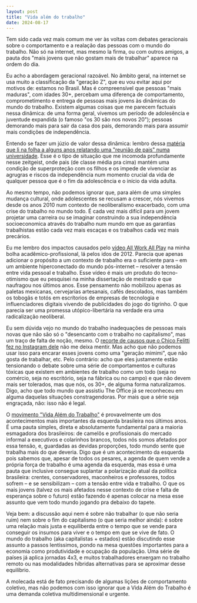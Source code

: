 ```yaml
---
layout: post
title: "Vida além do trabalho"
date: 2024-08-17
---
```


Tem sido cada vez mais comum me ver às voltas com debates geracionais sobre o comportamento e a realação das pessoas com o mundo do trabalho. Não só na internet, mas mesmo la firma, ou com outros amigos, a pauta dos "mais jovens que não gostam mais de trabalhar" aparece na ordem do dia.

Eu acho a abordagem geracional razoável. No âmbito geral, na internet se usa muito a classificação da "geração Z", que eu vou evitar aqui por motivos de: estamos no Brasil. Mas é compreensível que pessoas "mais maduras", com idades 30+, percebam uma diferença de comportamento, comprometimento e entrega de pessoas mais jovens às dinâmicas do mundo do trabalho. Existem algumas coisas que me parecem factuais nessa dinâmica: de uma forma geral, vivemos um período de adolesência e juventude expandida (o famoso "os 30 são nos novos 20"); pessoas demorando mais para sair da casa dos pais, demorando mais para assumir mais condições de independência.

Entendo se fazer um júzio de valor dessa dinâmica: lembro dessa [matéria que li na folha a alguns anos relatando uma "reunião de pais" numa universidade](https://www1.folha.uol.com.br/cotidiano/2015/03/1606430-faculdade-faz-ate-reuniao-de-pais-contra-geracao-mimada.shtml). Esse é o tipo de situação que me incomoda profundamente nesse zeitgeist, onde pais (de classe média pra cima) mantém uma condição de superproteção com os filhos e os impede de vivenciar as agrugras e riscos da independência num momento crucial da vida de qualquer pessoa que é o fim da adolescência e o início da vida adulta.

Ao mesmo tempo, não podemos ignorar que, para além de uma simples mudança cultural, onde adolescentes se recusam a crescer, nós vivemos desde os anos 2010 num contexto de neoliberalismo exacerbado, com uma crise do trabalho no mundo todo. É cada vez mais difícil para um jovem projetar uma carreira ou se imaginar construindo a sua independência socioeconomica através do trabalho num mundo em que as garantias trabalhistas estão cada vez mais escaças e os trabalhos cada vez mais precários.

Eu me lembro dos impactos causados pelo [vídeo All Work All Play](https://youtu.be/F12DAS-ZNDY) na minha bolha acadêmico-profissional, lá pelos idos de 2012. Parecia que apenas adicionar o propósito a um contexto de trabalho era o suficiente para – em um ambiente hiperconectado do mundo pós-internet – resolver a tensão entre vida pessoal e trabalho. Esse vídeo é mais um produto do tecno-otimismo que eu pesquisei na minha dissertação de mestrado e que naufragou nos últimos anos. Esse pensamento não mobilizou apenas as paletas mexicanas, cervejarias artesanais, cafés descolados, mas também os tobogãs e totós em escrítorios de empresas de tecnologia e influenciadores digitais vivendo de publicidades do jogo do tigrinho. O que parecia ser uma promessa utópico-libertária na verdade era uma radicalização neoliberal.

Eu sem dúvida vejo no mundo do trabalho inadequações de pessoas mais novas que não são só o "desencanto com o trabalho no capitalismo", mas um traço de falta de noção, mesmo. O [recorte de causos que o Chico Felitti fez no Instagram dele](https://www.instagram.com/stories/highlights/18252498916227137/) não me deixa mentir. Mas acho que não podemos usar isso para encarar esses jovens como uma "geração mimimi", que não gosta de trabalhar, etc. Pelo contrário: acho que eles justamente estão tensionando o debate sobre uma série de comportamentos e culturas tóxicas que existem em ambientes de trabalho como um todo (seja no comércio, seja no escritório, seja na fábrica ou no campo) e que não devem mais ser tolerados, mas que nós, os 30+, de alguma forma naturalizamos. Digo, acho que todo mundo que assistiu The Office já se reconheceu em alguma daquelas situações constragendoras. Por mais que a série seja engraçada, não: isso não é legal.

O [movimento "Vida Além do Trabalho"](https://peticaopublica.com.br/pview.aspx?pi=BR135067) é provavelmente um dos acontecimentos mais importantes da esquerda brasileira nos últimos anos. É uma pauta simples, direta e absolutamente fundamental para a maioria esmagadora dos brasileiros: de camelôs e profissionais do mercado informal a executivos e colarinhos brancos, todos nós somos afetados por essa tensão, e, guardadas as devidas proporções, todo mundo sente que trabalha mais do que deveria. Digo que é um acontecimento da esquerda pois sabemos que, apesar de todos os pesares, a agenda de quem vende a própria força de trabalho é uma agenda da esquerda, mas essa é uma pauta que inclusive consegue suplantar a polarização atual da política brasileira: crentes, conservadores, maconheiros e professores, todos sofrem – e se sensibilizam – com a tensão entre vida e trabalho. O que os mais jovens (talvez os mais afetados nesse contexto de crise e falta de esperança sobre o futuro) estão fazendo é apenas colocar na mesa esse assunto que vem todo mundo jogando pra debaixo do tapete.

Veja bem: a discussão aqui nem é sobre não trabalhar (o que não seria ruim) nem sobre o fim do capitalismo (o que seria melhor ainda): é sobre uma relação mais justa e equiliberda entre o tempo que se vende para conseguir os insumos para viver e o tempo em que se vive de fato. O mundo do trabalho (aka capitalistas + estados) estão discutindo esse assunto a passos lentíssimos, pondo na mesa questões importantes para a economia como produtividade e ocupação da população. Uma série de países já aplica jornadas 4x3, e muitos trabalhadores enxergam no trabalho remoto ou nas modalidades híbridas alternativas para se aproximar desse equilíbrio.

A molecada está de fato precisando de algumas lições de comportamento coletivo, mas não podemos com isso ignorar que a Vida Além do Trabalho é uma demanda coletiva multidimensional e urgente.
